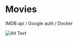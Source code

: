 # Movies
IMDB api / Google auth / Docker 

![Alt Text](https://media.giphy.com/media/uFb9AAzAhsUhpJVmL3/giphy.gif)

